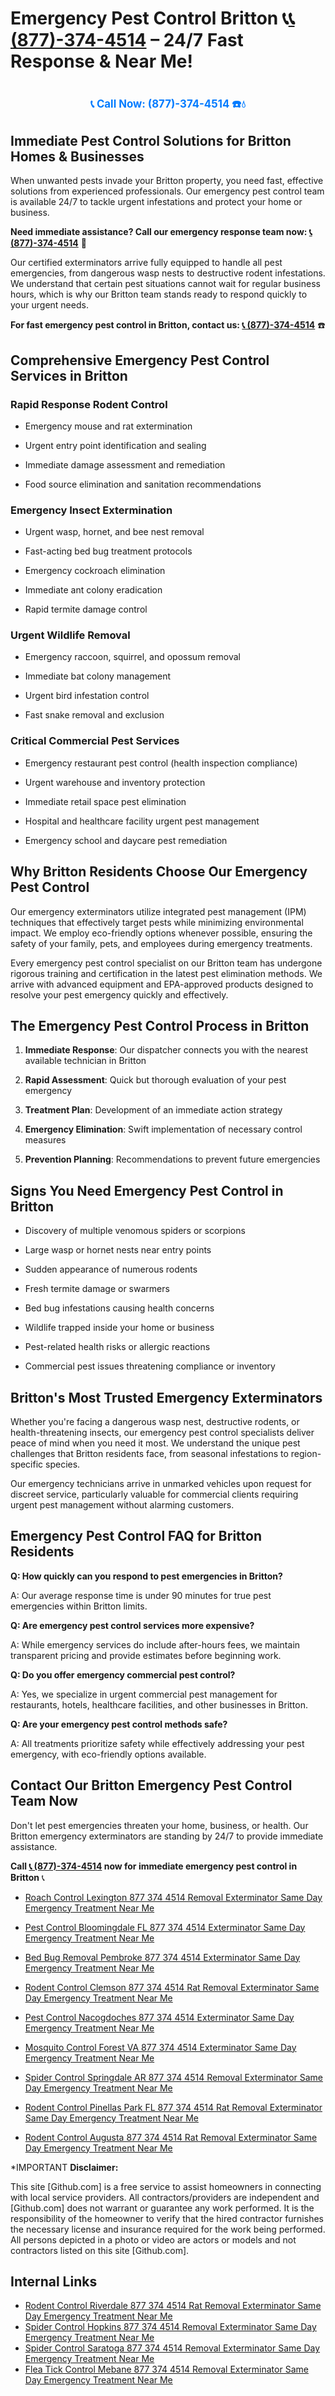 # Emergency Pest Control Britton 📞[📞 (877)-374-4514](https://pest-control-4514.netlify.app) – 24/7 Fast Response & Near Me! 
# 

<p align="center" style="font-size: 1.2em; font-weight: bold; margin: 20px 0;">
  <a href="https://pest-control-4514.netlify.app" target="_blank" style="color: #007BFF; text-decoration: none;">📞 Call Now: (877)-374-4514 ☎️💧</a>
</p>

## Immediate Pest Control Solutions for Britton Homes & Businesses

When unwanted pests invade your Britton property, you need fast, effective solutions from experienced professionals. Our emergency pest control team is available 24/7 to tackle urgent infestations and protect your home or business.

**Need immediate assistance? Call our emergency response team now: [📞 (877)-374-4514](https://pest-control-4514.netlify.app)** 📱

Our certified exterminators arrive fully equipped to handle all pest emergencies, from dangerous wasp nests to destructive rodent infestations. We understand that certain pest situations cannot wait for regular business hours, which is why our Britton team stands ready to respond quickly to your urgent needs.

**For fast emergency pest control in Britton, contact us: [📞 (877)-374-4514](https://pest-control-4514.netlify.app)** ☎️

## Comprehensive Emergency Pest Control Services in Britton

### Rapid Response Rodent Control

- Emergency mouse and rat extermination  

- Urgent entry point identification and sealing  

- Immediate damage assessment and remediation  

- Food source elimination and sanitation recommendations  

### Emergency Insect Extermination

- Urgent wasp, hornet, and bee nest removal  

- Fast-acting bed bug treatment protocols  

- Emergency cockroach elimination  

- Immediate ant colony eradication  

- Rapid termite damage control  

### Urgent Wildlife Removal

- Emergency raccoon, squirrel, and opossum removal  

- Immediate bat colony management  

- Urgent bird infestation control  

- Fast snake removal and exclusion  

### Critical Commercial Pest Services

- Emergency restaurant pest control (health inspection compliance)  

- Urgent warehouse and inventory protection  

- Immediate retail space pest elimination  

- Hospital and healthcare facility urgent pest management  

- Emergency school and daycare pest remediation  

## Why Britton Residents Choose Our Emergency Pest Control

Our emergency exterminators utilize integrated pest management (IPM) techniques that effectively target pests while minimizing environmental impact. We employ eco-friendly options whenever possible, ensuring the safety of your family, pets, and employees during emergency treatments.

Every emergency pest control specialist on our Britton team has undergone rigorous training and certification in the latest pest elimination methods. We arrive with advanced equipment and EPA-approved products designed to resolve your pest emergency quickly and effectively.

## The Emergency Pest Control Process in Britton

1. **Immediate Response**: Our dispatcher connects you with the nearest available technician in Britton  

2. **Rapid Assessment**: Quick but thorough evaluation of your pest emergency  

3. **Treatment Plan**: Development of an immediate action strategy  

4. **Emergency Elimination**: Swift implementation of necessary control measures  

5. **Prevention Planning**: Recommendations to prevent future emergencies  

## Signs You Need Emergency Pest Control in Britton

- Discovery of multiple venomous spiders or scorpions  

- Large wasp or hornet nests near entry points  

- Sudden appearance of numerous rodents  

- Fresh termite damage or swarmers  

- Bed bug infestations causing health concerns  

- Wildlife trapped inside your home or business  

- Pest-related health risks or allergic reactions  

- Commercial pest issues threatening compliance or inventory  

## Britton's Most Trusted Emergency Exterminators

Whether you're facing a dangerous wasp nest, destructive rodents, or health-threatening insects, our emergency pest control specialists deliver peace of mind when you need it most. We understand the unique pest challenges that Britton residents face, from seasonal infestations to region-specific species.

Our emergency technicians arrive in unmarked vehicles upon request for discreet service, particularly valuable for commercial clients requiring urgent pest management without alarming customers.

## Emergency Pest Control FAQ for Britton Residents

**Q: How quickly can you respond to pest emergencies in Britton?**  

A: Our average response time is under 90 minutes for true pest emergencies within Britton limits.

**Q: Are emergency pest control services more expensive?**  

A: While emergency services do include after-hours fees, we maintain transparent pricing and provide estimates before beginning work.

**Q: Do you offer emergency commercial pest control?**  

A: Yes, we specialize in urgent commercial pest management for restaurants, hotels, healthcare facilities, and other businesses in Britton.

**Q: Are your emergency pest control methods safe?**  

A: All treatments prioritize safety while effectively addressing your pest emergency, with eco-friendly options available.

## Contact Our Britton Emergency Pest Control Team Now

Don't let pest emergencies threaten your home, business, or health. Our Britton emergency exterminators are standing by 24/7 to provide immediate assistance.

**Call [📞 (877)-374-4514](https://pest-control-4514.netlify.app) now for immediate emergency pest control in Britton** 📞


- [Roach Control Lexington 877 374 4514 Removal Exterminator Same Day Emergency Treatment Near Me](https://github.com/allyoucaneatsushiin/plumbing-texas/blob/main/Roach-Control-Lexington-877-374-4514-Removal-Exterminator-Same-Day-Emergency-Treatment-Near-Me.md)
- [Pest Control Bloomingdale FL 877 374 4514 Exterminator Same Day Emergency Treatment Near Me](https://github.com/allyoucaneatsushiin/plumbing-texas/blob/main/Pest-Control-Bloomingdale-FL-877-374-4514-Exterminator-Same-Day-Emergency-Treatment-Near-Me.md)
- [Bed Bug Removal Pembroke 877 374 4514 Exterminator Same Day Emergency Treatment Near Me](https://github.com/allyoucaneatsushiin/plumbing-texas/blob/main/Bed-Bug-Removal-Pembroke-877-374-4514-Exterminator-Same-Day-Emergency-Treatment-Near-Me.md)


- [Rodent Control Clemson 877 374 4514 Rat Removal Exterminator Same Day Emergency Treatment Near Me](https://github.com/allyoucaneatsushiin/plumbing-texas/blob/main/Rodent-Control-Clemson-877-374-4514-Rat-Removal-Exterminator-Same-Day-Emergency-Treatment-Near-Me.md)
- [Pest Control Nacogdoches 877 374 4514 Exterminator Same Day Emergency Treatment Near Me](https://github.com/allyoucaneatsushiin/plumbing-texas/blob/main/Pest-Control-Nacogdoches-877-374-4514-Exterminator-Same-Day-Emergency-Treatment-Near-Me.md)
- [Mosquito Control Forest VA 877 374 4514 Exterminator Same Day Emergency Treatment Near Me](https://github.com/allyoucaneatsushiin/plumbing-texas/blob/main/Mosquito-Control-Forest-VA-877-374-4514-Exterminator-Same-Day-Emergency-Treatment-Near-Me.md)


- [Spider Control Springdale AR 877 374 4514 Removal Exterminator Same Day Emergency Treatment Near Me](https://github.com/allyoucaneatsushiin/plumbing-texas/blob/main/Spider-Control-Springdale-AR-877-374-4514-Removal-Exterminator-Same-Day-Emergency-Treatment-Near-Me.md)
- [Rodent Control Pinellas Park FL 877 374 4514 Rat Removal Exterminator Same Day Emergency Treatment Near Me](https://github.com/allyoucaneatsushiin/plumbing-texas/blob/main/Rodent-Control-Pinellas-Park-FL-877-374-4514-Rat-Removal-Exterminator-Same-Day-Emergency-Treatment-Near-Me.md)
- [Rodent Control Augusta 877 374 4514 Rat Removal Exterminator Same Day Emergency Treatment Near Me](https://github.com/allyoucaneatsushiin/plumbing-texas/blob/main/Rodent-Control-Augusta-877-374-4514-Rat-Removal-Exterminator-Same-Day-Emergency-Treatment-Near-Me.md)


*IMPORTANT **Disclaimer:**  

This site [Github.com] is a free service to assist homeowners in connecting with local service providers. All contractors/providers are independent and [Github.com] does not warrant or guarantee any work performed. It is the responsibility of the homeowner to verify that the hired contractor furnishes the necessary license and insurance required for the work being performed. All persons depicted in a photo or video are actors or models and not contractors listed on this site [Github.com].


## Internal Links
- [Rodent Control Riverdale 877 374 4514 Rat Removal Exterminator Same Day Emergency Treatment Near Me](https://github.com/allyoucaneatsushiin/plumbing-texas/blob/main/Rodent-Control-Riverdale-877-374-4514-Rat-Removal-Exterminator-Same-Day-Emergency-Treatment-Near-Me.md)
- [Spider Control Hopkins 877 374 4514 Removal Exterminator Same Day Emergency Treatment Near Me](https://github.com/allyoucaneatsushiin/plumbing-texas/blob/main/Spider-Control-Hopkins-877-374-4514-Removal-Exterminator-Same-Day-Emergency-Treatment-Near-Me.md)
- [Spider Control Saratoga 877 374 4514 Removal Exterminator Same Day Emergency Treatment Near Me](https://github.com/allyoucaneatsushiin/plumbing-texas/blob/main/Spider-Control-Saratoga-877-374-4514-Removal-Exterminator-Same-Day-Emergency-Treatment-Near-Me.md)
- [Flea Tick Control Mebane 877 374 4514 Removal Exterminator Same Day Emergency Treatment Near Me](https://github.com/allyoucaneatsushiin/plumbing-texas/blob/main/Flea-Tick-Control-Mebane-877-374-4514-Removal-Exterminator-Same-Day-Emergency-Treatment-Near-Me.md)
